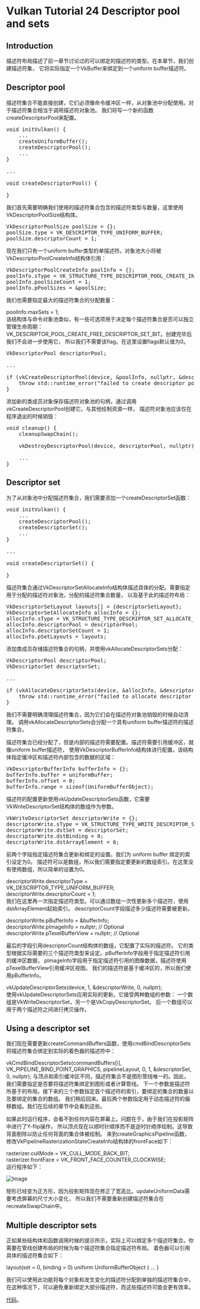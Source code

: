 # Vulkan Tutorial 24 Descriptor pool and sets

## Introduction
描述符布局描述了前一章节讨论过的可以绑定的描述符的类型。在本章节，我们创建描述符集，
它将实际指定一个VkBuffer来绑定到一个uniform buffer描述符。

## Descriptor pool
描述符集合不能直接创建，它们必须像命令缓冲区一样，从对象池中分配使用。对于描述符集合相当于调用描述符对象池。
我们将写一个新的函数createDescriptorPool来配置。

<pre>
void initVulkan() {
    ...
    createUniformBuffer();
    createDescriptorPool();
    ...
}

...

void createDescriptorPool() {

}
</pre>

我们首先需要明确我们使用的描述符集合包含的描述符类型与数量，这里使用VkDescriptorPoolSize结构体。

<pre>
VkDescriptorPoolSize poolSize = {};
poolSize.type = VK_DESCRIPTOR_TYPE_UNIFORM_BUFFER;
poolSize.descriptorCount = 1;
</pre>

现在我们只有一个uniform buffer类型的单描述符。对象池大小将被VkDescriptorPoolCreateInfo结构体引用：

<pre>
VkDescriptorPoolCreateInfo poolInfo = {};
poolInfo.sType = VK_STRUCTURE_TYPE_DESCRIPTOR_POOL_CREATE_INFO;
poolInfo.poolSizeCount = 1;
poolInfo.pPoolSizes = &poolSize;
</pre>

我们也需要指定最大的描述符集合的分配数量：

poolInfo.maxSets = 1;  
该结构体与命令对象池类似，有一些可选项用于决定每个描述符集合是否可以独立管理生命周期：
VK_DESCRIPTOR_POOL_CREATE_FREE_DESCRIPTOR_SET_BIT。创建完毕后我们不会进一步使用它，
所以我们不需要该flag。在这里设置flags默认值为0。

<pre>
VkDescriptorPool descriptorPool;

...

if (vkCreateDescriptorPool(device, &poolInfo, nullptr, &descriptorPool) != VK_SUCCESS) {
    throw std::runtime_error("failed to create descriptor pool!");
}
</pre>

添加新的类成员对象保存描述符对象池的句柄，通过调用vkCreateDescriptorPool创建它。与其他绘制资源一样，
描述符对象池应该仅在程序退出的时候销毁：

<pre>
void cleanup() {
    cleanupSwapChain();

    vkDestroyDescriptorPool(device, descriptorPool, nullptr);

    ...
}
</pre>

## Descriptor set
为了从对象池中分配描述符集合，我们需要添加一个createDescriptorSet函数：

<pre>
void initVulkan() {
    ...
    createDescriptorPool();
    createDescriptorSet();
    ...
}

...

void createDescriptorSet() {

}
</pre>

描述符集合通过VkDescriptorSetAllocateInfo结构体描述具体的分配。需要指定用于分配的描述符对象池，分配的描述符集合数量，
以及基于此的描述符布局：

<pre>
VkDescriptorSetLayout layouts[] = {descriptorSetLayout};
VkDescriptorSetAllocateInfo allocInfo = {};
allocInfo.sType = VK_STRUCTURE_TYPE_DESCRIPTOR_SET_ALLOCATE_INFO;
allocInfo.descriptorPool = descriptorPool;
allocInfo.descriptorSetCount = 1;
allocInfo.pSetLayouts = layouts;
</pre>
添加类成员存储描述符集合的句柄，并使用vkAllocateDescriptorSets分配：

<pre>
VkDescriptorPool descriptorPool;
VkDescriptorSet descriptorSet;

...

if (vkAllocateDescriptorSets(device, &allocInfo, &descriptorSet) != VK_SUCCESS) {
    throw std::runtime_error("failed to allocate descriptor set!");
}
</pre>

我们不需要明确清理描述符集合，因为它们会在描述符对象池销毁的时候自动清理。
调用vkAllocateDescriptorSets会分配一个具有uniform buffer描述符的描述符集合。

描述符集合已经分配了，但是内部的描述符需要配置。描述符需要引用缓冲区，就像uniform buffer描述符，
使用VkDescriptorBufferInfo结构体进行配置。该结构体指定缓冲区和描述符内部包含的数据的区域：

<pre>
VkDescriptorBufferInfo bufferInfo = {};
bufferInfo.buffer = uniformBuffer;
bufferInfo.offset = 0;
bufferInfo.range = sizeof(UniformBufferObject);
</pre>

描述符的配置更新使用vkUpdateDescriptorSets函数，它需要VkWriteDescriptorSet结构体的数组作为参数。
<pre>
VkWriteDescriptorSet descriptorWrite = {};
descriptorWrite.sType = VK_STRUCTURE_TYPE_WRITE_DESCRIPTOR_SET;
descriptorWrite.dstSet = descriptorSet;
descriptorWrite.dstBinding = 0;
descriptorWrite.dstArrayElement = 0;
</pre>

前两个字段指定描述符集合更新和绑定的设置。我们为 uniform buffer 绑定的索引设定为0。
描述符可以是数组，所以我们需要指定要更新的数组索引。在这里没有使用数组，所以简单的设置为0。

descriptorWrite.descriptorType = VK_DESCRIPTOR_TYPE_UNIFORM_BUFFER;  
descriptorWrite.descriptorCount = 1;  
我们在这里再一次指定描述符类型。可以通过数组一次性更新多个描述符，使用dstArrayElement起始索引。
descriptorCount字段描述多少描述符需要被更新。

descriptorWrite.pBufferInfo = &bufferInfo;   
descriptorWrite.pImageInfo = nullptr; // Optional  
descriptorWrite.pTexelBufferView = nullptr; // Optional  

最后的字段引用descriptorCount结构体的数组，它配置了实际的描述符。
它的类型根据实际需要的三个描述符类型来设定。pBufferInfo字段用于指定描述符引用的缓冲区数据，
pImageInfo字段用于指定描述符引用的图像数据，描述符使用pTexelBufferView引用缓冲区视图。
我们的描述符是基于缓冲区的，所以我们使用pBufferInfo。

vkUpdateDescriptorSets(device, 1, &descriptorWrite, 0, nullptr);  
使用vkUpdateDescriptorSets应用实际的更新。它接受两种数组的参数：
一个数组是VkWriteDescriptorSet，另一个是VkCopyDescriptorSet。
后一个数组可以用于两个描述符之间进行拷贝操作。

##  Using a descriptor set
我们现在需要更新createCommandBuffers函数，使用cmdBindDescriptorSets将描述符集合绑定到实际的着色器的描述符中：

vkCmdBindDescriptorSets(commandBuffers[i], VK_PIPELINE_BIND_POINT_GRAPHICS, pipelineLayout, 0, 1, &descriptorSet, 0, nullptr);
与顶点和索引缓冲区不同，描述符集合不是图形管线唯一的。因此，我们需要指定是否要将描述符集绑定到图形或者计算管线。
下一个参数是描述符所基于的布局。接下来的三个参数指定首个描述符的索引，要绑定的集合的数量以及要绑定的集合的数组。
我们稍后回来。最后两个参数指定用于动态描述符的偏移数组。我们在后续的章节中会看到这些。

如果此时运行程序，会看不到任何内容在屏幕上。问题在于，由于我们在投影矩阵中进行了Y-flip操作，
所以顶点现在以顺时针顺序而不是逆时针顺序绘制。这导致背面剔除以防止任何背面的集合体被绘制。
来到createGraphicsPipeline函数，修改VkPipelineRasterizationStateCreateInfo结构体的frontFace如下：

rasterizer.cullMode = VK_CULL_MODE_BACK_BIT;  
rasterizer.frontFace = VK_FRONT_FACE_COUNTER_CLOCKWISE;  
运行程序如下：

 ![Image](pic/24_1.png)
 

矩形已经变为正方形，因为投影矩阵现在修正了宽高比。updateUniformData需要考虑屏幕的尺寸大小变化，
所以我们不需要重新创建描述符集合在recreateSwapChain中。

## Multiple descriptor sets
正如某些结构体和函数调用时候的提示所示，实际上可以绑定多个描述符集合。你需要在管线创建布局的时候为每个描述符集合指定描述符布局。
着色器可以引用具体的描述符集合如下：

layout(set = 0, binding = 0) uniform UniformBufferObject { ... }

我们可以使用此功能将每个对象和发生变化的描述符分配到单独的描述符集合中，
在这种情况下，可以避免重新绑定大部分描述符，而这些描述符可能会更有效率。

[代码](src/24.cpp)。
